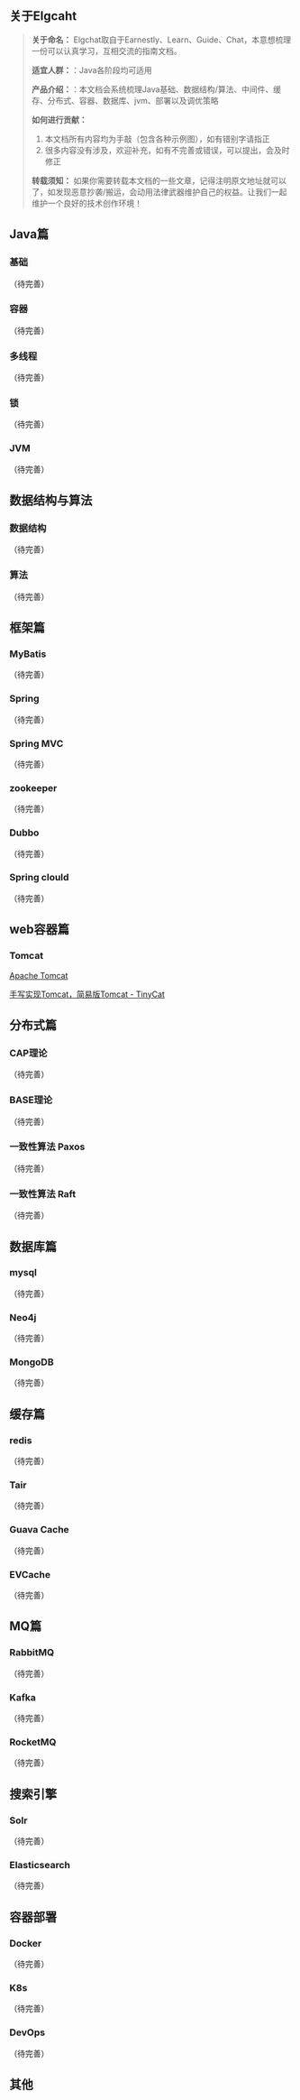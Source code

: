 ## 关于Elgcaht

> **关于命名：** Elgchat取自于Earnestly、Learn、Guide、Chat，本意想梳理一份可以认真学习，互相交流的指南文档。
> 
> **适宜人群：**：Java各阶段均可适用
> 
> **产品介绍：**：本文档会系统梳理Java基础、数据结构/算法、中间件、缓存、分布式、容器、数据库、jvm、部署以及调优策略
> 
> **如何进行贡献：** 
>   1. 本文档所有内容均为手敲（包含各种示例图），如有错别字请指正
>   2. 很多内容没有涉及，欢迎补充，如有不完善或错误，可以提出，会及时修正
>   
> **转载须知：** 如果你需要转载本文档的一些文章，记得注明原文地址就可以了，如发现恶意抄袭/搬运，会动用法律武器维护自己的权益。让我们一起维护一个良好的技术创作环境！


## Java篇
### 基础
  （待完善）
### 容器
  （待完善）
### 多线程
  （待完善）
### 锁
  （待完善）
### JVM
  （待完善）
## 数据结构与算法
### 数据结构
  （待完善）
### 算法
  （待完善）
## 框架篇
### MyBatis
  （待完善）
### Spring
  （待完善）
### Spring MVC
  （待完善）
### zookeeper
  （待完善）
### Dubbo
  （待完善）
### Spring clould
  （待完善）
## web容器篇
### Tomcat
  [Apache Tomcat](docs/web%20container/Apache%20Tomcat.md)
  
  [手写实现Tomcat，简易版Tomcat -  TinyCat](https://github.com/elgchat/TinyCat)

## 分布式篇
### CAP理论
  （待完善）
### BASE理论
  （待完善）
### 一致性算法 Paxos
  （待完善）
### 一致性算法 Raft 
  （待完善）
## 数据库篇
### mysql
  （待完善）
### Neo4j
  （待完善）
### MongoDB
  （待完善）
## 缓存篇
### redis
  （待完善）
### Tair
  （待完善）
### Guava Cache
  （待完善）
### EVCache
  （待完善）
## MQ篇
### RabbitMQ
  （待完善）
### Kafka
  （待完善）
### RocketMQ
  （待完善）
## 搜索引擎
### Solr
  （待完善）
### Elasticsearch
  （待完善）
## 容器部署
### Docker
  （待完善）
### K8s
  （待完善）
### DevOps
  （待完善）
## 其他




